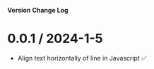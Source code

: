 **Version Change Log**

0.0.1 / 2024-1-5
==================
 * Align text horizontally of line in Javascript ✅
